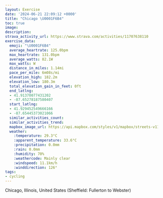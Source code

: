 ```yaml
---
layout: Exercise
date: '2024-06-21 22:09:12 +0000'
title: "Chicago \U0001F6B4"
toc: true
image:
description:
strava_activity_url: https://www.strava.com/activities/11707638110
exercise_data:
  emoji: "\U0001F6B4"
  average_heartrate: 125.0bpm
  max_heartrate: 131.0bpm
  average_watts: 82.1W
  max_watts: W
  distance_in_miles: 1.14mi
  pace_per_mile: 6m08s/mi
  elevation_high: 182.2m
  elevation_low: 180.3m
  total_elevation_gain_in_feet: 0ft
  end_latlng:
  - 41.91370077431202
  - -87.65278187580407
  start_latlng:
  - 41.929452549666166
  - -87.65445373021066
  similar_activities_count:
  similar_activities_trend:
  mapbox_image_url: https://api.mapbox.com/styles/v1/mapbox/streets-v11/static/path-5+787af2-1.0(of%7C~Fzz~uOZCfAFx%40%3F%7COMdJOdKI~a%40k%40),pin-s-s+e5b22e(-87.65374,41.92888),pin-s-f+89ae00(-87.65334,41.916039999999995)/auto/800x800?access_token=pk.eyJ1Ijoiam9zaGJlY2ttYW4iLCJhIjoiY205eWR2aDd1MWZ6djJrbXc4a3M0bWZleiJ9.XiG9OWkNcZk2QzjJbxLB4A
  weather:
    :temperature: 29.3°C
    :apparent_temperature: 33.6°C
    :precipitation: 0.0mm
    :rain: 0.0mm
    :humidity: 70%
    :weathercode: Mainly clear
    :windspeed: 11.1km/h
    :winddirection: 126°
tags:
- cycling
---
```

Chicago, Illinois, United States (Sheffield: Fullerton to Webster)

